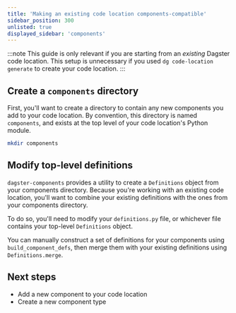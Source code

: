 ```yaml
---
title: 'Making an existing code location components-compatible'
sidebar_position: 300
unlisted: true
displayed_sidebar: 'components'
---
```


:::note
This guide is only relevant if you are starting from an _existing_ Dagster code location. This setup is unnecessary if you used `dg code-location generate` to create your code location.
:::

## Create a `components` directory

First, you'll want to create a directory to contain any new components you add to your code location. By convention, this directory is named `components`, and exists at the top level of your code location's Python module.

```bash
mkdir components
```

## Modify top-level definitions

`dagster-components` provides a utility to create a `Definitions` object from your components directory. Because you're working with an existing code location, you'll want to combine your existing definitions with the ones from your components directory.

To do so, you'll need to modify your `definitions.py` file, or whichever file contains your top-level `Definitions` object.

You can manually construct a set of definitions for your components using `build_component_defs`, then merge them with your existing definitions using `Definitions.merge`.

<Tabs>
    <TabItem value='before' label='Before'>
        <CodeExample path="docs_beta_snippets/docs_beta_snippets/guides/components/existing-project/definitions-before.py" language="python" />
    </TabItem>
    <TabItem value='after' label='After'>
        <CodeExample path="docs_beta_snippets/docs_beta_snippets/guides/components/existing-project/definitions-after.py" language="python" />
    </TabItem>
</Tabs>

## Next steps

- Add a new component to your code location
- Create a new component type
